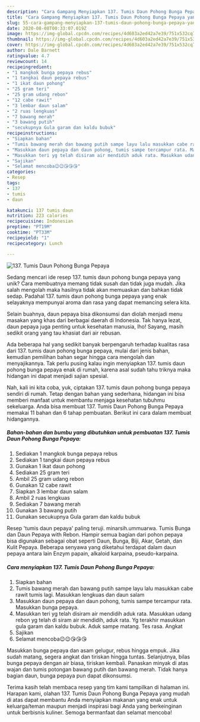 ```yaml
---
description: "Cara Gampang Menyiapkan 137. Tumis Daun Pohong Bunga Pepaya yang Enak Banget"
title: "Cara Gampang Menyiapkan 137. Tumis Daun Pohong Bunga Pepaya yang Enak Banget"
slug: 55-cara-gampang-menyiapkan-137-tumis-daun-pohong-bunga-pepaya-yang-enak-banget
date: 2020-08-08T00:33:07.019Z
image: https://img-global.cpcdn.com/recipes/4d603a2ed42a7e39/751x532cq70/137-tumis-daun-pohong-bunga-pepaya-foto-resep-utama.jpg
thumbnail: https://img-global.cpcdn.com/recipes/4d603a2ed42a7e39/751x532cq70/137-tumis-daun-pohong-bunga-pepaya-foto-resep-utama.jpg
cover: https://img-global.cpcdn.com/recipes/4d603a2ed42a7e39/751x532cq70/137-tumis-daun-pohong-bunga-pepaya-foto-resep-utama.jpg
author: Dale Barnett
ratingvalue: 4.7
reviewcount: 14
recipeingredient:
- "1 mangkok bunga pepaya rebus"
- "1 tangkai daun pepaya rebus"
- "1 ikat daun pohong"
- "25 gram teri"
- "25 gram udang rebon"
- "12 cabe rawit"
- "3 lembar daun salam"
- "2 ruas lengkuas"
- "7 bawang merah"
- "3 bawang putih"
- "secukupnya Gula garam dan kaldu bubuk"
recipeinstructions:
- "Siapkan bahan"
- "Tumis bawang merah dan bawang putih sampe layu lalu masukkan cabe rawit tumis lagi. Masukkan lengkuas dan daun salam"
- "Masukkan daun pepaya dan daun pohong, tumis sampe tercampur rata. Masukkan bunga pepaya."
- "Masukkan teri yg telah disiram air mendidih aduk rata. Masukkan udang rebon yg telah di siram air mendidih, aduk rata. Yg terakhir masukkan gula garam dan kaldu bubuk. Aduk sampe matang. Tes rasa. Angkat"
- "Sajikan"
- "Selamat mencoba😉😉😘😘😘"
categories:
- Resep
tags:
- 137
- tumis
- daun

katakunci: 137 tumis daun 
nutrition: 223 calories
recipecuisine: Indonesian
preptime: "PT19M"
cooktime: "PT33M"
recipeyield: "1"
recipecategory: Lunch

---
```



![137. Tumis Daun Pohong Bunga Pepaya](https://img-global.cpcdn.com/recipes/4d603a2ed42a7e39/751x532cq70/137-tumis-daun-pohong-bunga-pepaya-foto-resep-utama.jpg)

Sedang mencari ide resep 137. tumis daun pohong bunga pepaya yang unik? Cara membuatnya memang tidak susah dan tidak juga mudah. Jika salah mengolah maka hasilnya tidak akan memuaskan dan bahkan tidak sedap. Padahal 137. tumis daun pohong bunga pepaya yang enak selayaknya mempunyai aroma dan rasa yang dapat memancing selera kita.

Selain buahnya, daun pepaya bisa dikonsumsi dan diolah menjadi menu masakan yang khas dari berbagai daerah di Indonesia. Tak hanya lezat, daun pepaya juga penting untuk kesehatan manusia, lho! Sayang, masih sedikit orang yang tau khasiat dari air rebusan.

Ada beberapa hal yang sedikit banyak berpengaruh terhadap kualitas rasa dari 137. tumis daun pohong bunga pepaya, mulai dari jenis bahan, kemudian pemilihan bahan segar hingga cara mengolah dan menyajikannya. Tak perlu pusing kalau ingin menyiapkan 137. tumis daun pohong bunga pepaya enak di rumah, karena asal sudah tahu triknya maka hidangan ini dapat menjadi sajian spesial.


Nah, kali ini kita coba, yuk, ciptakan 137. tumis daun pohong bunga pepaya sendiri di rumah. Tetap dengan bahan yang sederhana, hidangan ini bisa memberi manfaat untuk membantu menjaga kesehatan tubuhmu sekeluarga. Anda bisa membuat 137. Tumis Daun Pohong Bunga Pepaya memakai 11 bahan dan 6 tahap pembuatan. Berikut ini cara dalam membuat hidangannya.

<!--inarticleads1-->

##### Bahan-bahan dan bumbu yang dibutuhkan untuk pembuatan 137. Tumis Daun Pohong Bunga Pepaya:

1. Sediakan 1 mangkok bunga pepaya rebus
1. Sediakan 1 tangkai daun pepaya rebus
1. Gunakan 1 ikat daun pohong
1. Sediakan 25 gram teri
1. Ambil 25 gram udang rebon
1. Gunakan 12 cabe rawit
1. Siapkan 3 lembar daun salam
1. Ambil 2 ruas lengkuas
1. Sediakan 7 bawang merah
1. Gunakan 3 bawang putih
1. Gunakan secukupnya Gula garam dan kaldu bubuk


Resep &#39;tumis daun pepaya&#39; paling teruji. minarsih.ummuarwa. Tumis Bunga dan Daun Pepaya with Rebon. Hampir semua bagian dari pohon pepaya bisa digunakan sebagai obat seperti Daun, Bunga, Biji, Akar, Getah, dan Kulit Pepaya. Beberapa senyawa yang diketahui terdapat dalam daun pepaya antara lain Enzym papain, alkaloid karpaina, pseudo-karpaina. 

<!--inarticleads2-->

##### Cara menyiapkan 137. Tumis Daun Pohong Bunga Pepaya:

1. Siapkan bahan
1. Tumis bawang merah dan bawang putih sampe layu lalu masukkan cabe rawit tumis lagi. Masukkan lengkuas dan daun salam
1. Masukkan daun pepaya dan daun pohong, tumis sampe tercampur rata. Masukkan bunga pepaya.
1. Masukkan teri yg telah disiram air mendidih aduk rata. Masukkan udang rebon yg telah di siram air mendidih, aduk rata. Yg terakhir masukkan gula garam dan kaldu bubuk. Aduk sampe matang. Tes rasa. Angkat
1. Sajikan
1. Selamat mencoba😉😉😘😘😘


Masukkan bunga pepaya dan asam gelugur, rebus hingga empuk. Jika sudah matang, segera angkat dan tiriskan hingga tuntas. Selanjutnya, bilas bunga pepaya dengan air biasa, tiriskan kembali. Panaskan minyak di atas wajan dan tumis potongan bawang putih dan bawang merah. Tidak hanya bagian daun, bunga pepaya pun dapat dikonsumsi. 

Terima kasih telah membaca resep yang tim kami tampilkan di halaman ini. Harapan kami, olahan 137. Tumis Daun Pohong Bunga Pepaya yang mudah di atas dapat membantu Anda menyiapkan makanan yang enak untuk keluarga/teman maupun menjadi inspirasi bagi Anda yang berkeinginan untuk berbisnis kuliner. Semoga bermanfaat dan selamat mencoba!
